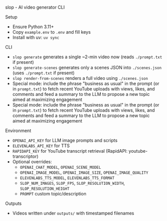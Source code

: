 slop - AI video generator CLI

Setup
- Ensure Python 3.11+
- Copy `example.env` to `.env` and fill keys
- Install with uv: `uv sync`

CLI
- `slop generate` generates a single ~2-min video now (reads `./prompt.txt` if present)
- `slop generate-scenes` generates only a scenes JSON into `./scenes.json` (uses `./prompt.txt` if present)
- `slop render-from-scenes` renders a full video using `./scenes.json`
- Special mode: include the phrase "business as usual" in the prompt (or in `prompt.txt`) to fetch recent YouTube uploads with views, likes, and comments and feed a summary to the LLM to propose a new topic aimed at maximizing engagement
- Special mode: include the phrase "business as usual" in the prompt (or in `prompt.txt`) to fetch recent YouTube uploads with views, likes, and comments and feed a summary to the LLM to propose a new topic aimed at maximizing engagement

Environment
- `OPENAI_API_KEY` for LLM image prompts and scripts
- `ELEVENLABS_API_KEY` for TTS
- `RAPIDAPI_KEY` for YouTube transcript retrieval (RapidAPI: youtube-transcriptor)
- Optional overrides:
  - `OPENAI_CHAT_MODEL`, `OPENAI_SCENE_MODEL`
  - `OPENAI_IMAGE_MODEL`, `OPENAI_IMAGE_SIZE`, `OPENAI_IMAGE_QUALITY`
  - `ELEVENLABS_TTS_MODEL`, `ELEVENLABS_TTS_FORMAT`
  - `SLOP_NUM_IMAGES`, `SLOP_FPS`, `SLOP_RESOLUTION_WIDTH`, `SLOP_RESOLUTION_HEIGHT`
  - `PROMPT` custom topic/description

Outputs
- Videos written under `outputs/` with timestamped filenames
